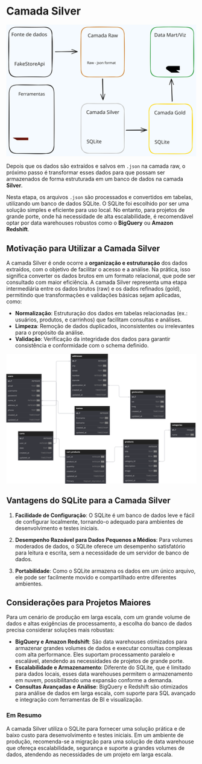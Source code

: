# Camada Silver

<p align="center">
    <img src="../../assets/fluxo-geral.svg" alt="Fluxo Geral" />
</p>

Depois que os dados são extraídos e salvos em `.json` na camada raw, o próximo passo é transformar esses dados para que possam ser armazenados de forma estruturada em um banco de dados na camada **Silver**.

Nesta etapa, os arquivos `.json` são processados e convertidos em tabelas, utilizando um banco de dados SQLite. O SQLite foi escolhido por ser uma solução simples e eficiente para uso local. No entanto, para projetos de grande porte, onde há necessidade de alta escalabilidade, é recomendável optar por data warehouses robustos como o **BigQuery** ou **Amazon Redshift**.

## Motivação para Utilizar a Camada Silver

A camada Silver é onde ocorre a **organização e estruturação** dos dados extraídos, com o objetivo de facilitar o acesso e a análise. Na prática, isso significa converter os dados brutos em um formato relacional, que pode ser consultado com maior eficiência. A camada Silver representa uma etapa intermediária entre os dados brutos (raw) e os dados refinados (gold), permitindo que transformações e validações básicas sejam aplicadas, como:

- **Normalização**: Estruturação dos dados em tabelas relacionadas (ex.: usuários, produtos, e carrinhos) que facilitam consultas e análises.
- **Limpeza**: Remoção de dados duplicados, inconsistentes ou irrelevantes para o propósito da análise.
- **Validação**: Verificação da integridade dos dados para garantir consistência e conformidade com o schema definido.

<p align="center">
    <img src="../../assets/silverdb.svg" alt="Banco de Dados Silver" />
</p>

## Vantagens do SQLite para a Camada Silver

1. **Facilidade de Configuração**: O SQLite é um banco de dados leve e fácil de configurar localmente, tornando-o adequado para ambientes de desenvolvimento e testes iniciais.

2. **Desempenho Razoável para Dados Pequenos a Médios**: Para volumes moderados de dados, o SQLite oferece um desempenho satisfatório para leitura e escrita, sem a necessidade de um servidor de banco de dados.

3. **Portabilidade**: Como o SQLite armazena os dados em um único arquivo, ele pode ser facilmente movido e compartilhado entre diferentes ambientes.

## Considerações para Projetos Maiores

Para um cenário de produção em larga escala, com um grande volume de dados e altas exigências de processamento, a escolha do banco de dados precisa considerar soluções mais robustas:

- **BigQuery e Amazon Redshift**: São data warehouses otimizados para armazenar grandes volumes de dados e executar consultas complexas com alta performance. Eles suportam processamento paralelo e escalável, atendendo as necessidades de projetos de grande porte.
- **Escalabilidade e Armazenamento**: Diferente do SQLite, que é limitado para dados locais, esses data warehouses permitem o armazenamento em nuvem, possibilitando uma expansão conforme a demanda.
- **Consultas Avançadas e Análise**: BigQuery e Redshift são otimizados para análise de dados em larga escala, com suporte para SQL avançado e integração com ferramentas de BI e visualização.

### Em Resumo

A camada Silver utiliza o SQLite para fornecer uma solução prática e de baixo custo para desenvolvimento e testes iniciais. Em um ambiente de produção, recomenda-se a migração para uma solução de data warehouse que ofereça escalabilidade, segurança e suporte a grandes volumes de dados, atendendo as necessidades de um projeto em larga escala.
